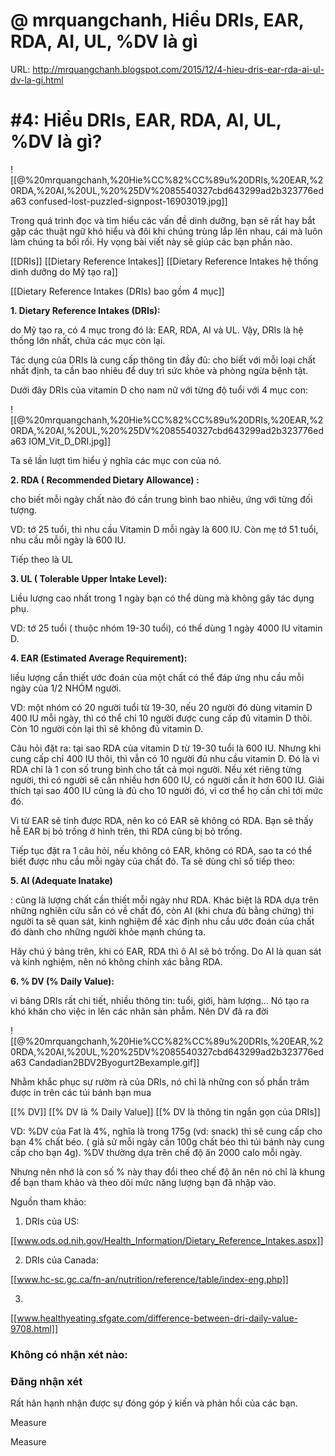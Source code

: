 # @ mrquangchanh, Hiểu DRIs, EAR, RDA, AI, UL, %DV là gì

URL: http://mrquangchanh.blogspot.com/2015/12/4-hieu-dris-ear-rda-ai-ul-dv-la-gi.html

# #4: Hiểu DRIs, EAR, RDA, AI, UL, %DV là gì?

![[@%20mrquangchanh,%20Hie%CC%82%CC%89u%20DRIs,%20EAR,%20RDA,%20AI,%20UL,%20%25DV%2085540327cbd643299ad2b323776eda63 confused-lost-puzzled-signpost-16903019.jpg]]

Trong quá trình đọc và tìm hiểu các vấn đề dinh dưỡng, bạn sẽ rất hay bắt gặp các thuật ngữ khó hiểu và đôi khi chúng trùng lắp lên nhau, cái mà luôn làm chúng ta bối rối. Hy vọng bài viết này sẽ giúp các bạn phần nào.

[[DRIs]] 
[[Dietary Reference Intakes]] 
[[Dietary Reference Intakes hệ thống dinh dưỡng do Mỹ tạo ra]] 

[[Dietary Reference Intakes (DRIs) bao gồm 4 mục]] 

**1. Dietary Reference Intakes (DRIs):**

do Mỹ tạo ra, có 4 mục trong đó là: EAR, RDA, AI và UL. Vậy, DRIs là hệ thống lớn nhất, chứa các mục còn lại.

Tác dụng của DRIs là cung cấp thông tin đầy đủ: cho biết với mỗi loại chất nhất định, ta cần bao nhiêu để duy trì sức khỏe và phòng ngừa bệnh tật.

Dưới đây DRIs của vitamin D cho nam nữ với từng độ tuổi với 4 mục con:

![[@%20mrquangchanh,%20Hie%CC%82%CC%89u%20DRIs,%20EAR,%20RDA,%20AI,%20UL,%20%25DV%2085540327cbd643299ad2b323776eda63 IOM_Vit_D_DRI.jpg]]

Ta sẽ lần lượt tìm hiểu ý nghĩa các mục con của nó.

**2. RDA ( Recommended Dietary Allowance) :**

cho biết mỗi ngày chất nào đó cần trung bình bao nhiêu, ứng với từng đối tượng.

VD: tớ 25 tuổi, thì nhu cầu Vitamin D mỗi ngày là 600 IU. Còn mẹ tớ 51 tuổi, nhu cầu mỗi ngày là 600 IU.

Tiếp theo là UL

**3. UL ( Tolerable Upper Intake Level):**

Liều lượng cao nhất trong 1 ngày bạn có thể dùng mà không gây tác dụng phụ.

VD: tớ 25 tuổi ( thuộc nhóm 19-30 tuổi), có thể dùng 1 ngày 4000 IU vitamin D.

**4. EAR (Estimated Average Requirement):**

liều lượng cần thiết ước đoán của một chất có thể đáp ứng nhu cầu mỗi ngày của 1/2 NHÓM người.

VD: một nhóm có 20 người tuổi từ 19-30, nếu 20 người đó dùng vitamin D 400 IU mỗi ngày, thì có thể chỉ 10 người được cung cấp đủ vitamin D thôi. Còn 10 người còn lại thì sẽ không đủ vitamin D.

Câu hỏi đặt ra: tại sao RDA của vitamin D từ 19-30 tuổi là 600 IU. Nhưng khi cung cấp chỉ 400 IU thôi, thì vẫn có 10 người đủ nhu cầu vitamin D. Đó là vì RDA chỉ là 1 con số trung bình cho tất cả mọi người. Nếu xét riêng từng người, thì có người sẽ cần nhiều hơn 600 IU, có người cần ít hơn 600 IU. Giải thích tại sao 400 IU cũng là đủ cho 10 người đó, vì cơ thể họ cần chỉ tới mức đó.

Vì từ EAR sẽ tính được RDA, nên ko có EAR sẽ không có RDA. Bạn sẽ thấy hễ EAR bị bỏ trống ở hình trên, thì RDA cũng bị bỏ trống.

Tiếp tục đặt ra 1 câu hỏi, nếu không có EAR, không có RDA, sao ta có thể biết được nhu cầu mỗi ngày của chất đó. Ta sẽ dùng chỉ số tiếp theo:

**5. AI (Adequate Inatake)**

: cũng là lượng chất cần thiết mỗi ngày như RDA. Khác biệt là RDA dựa trên những nghiên cứu sẵn có về chất đó, còn AI (khi chưa đủ bằng chứng) thì người ta sẽ quan sát, kinh nghiệm để xác định nhu cầu ước đoán của chất đó dành cho những người khỏe mạnh chúng ta.

Hãy chú ý bảng trên, khi có EAR, RDA thì ô AI sẽ bỏ trống. Do AI là quan sát và kinh nghiệm, nên nó không chính xác bằng RDA.

**6. % DV (% Daily Value):**

vì bảng DRIs rất chi tiết, nhiều thông tin: tuổi, giới, hàm lượng... Nó tạo ra khó khăn cho việc in lên các nhãn sản phẫm. Nên DV đã ra đời

![[@%20mrquangchanh,%20Hie%CC%82%CC%89u%20DRIs,%20EAR,%20RDA,%20AI,%20UL,%20%25DV%2085540327cbd643299ad2b323776eda63 Candadian2BDV2Byogurt2Bexample.gif]]

Nhằm khắc phục sự rườm rà của DRIs, nó chỉ là những con số phần trăm được in trên các túi bánh bạn mua

[[% DV]] 
[[% DV là % Daily Value]] 
[[% DV là thông tin ngắn gọn của DRIs]] 

VD: %DV của Fat là 4%, nghĩa là trong 175g (vd: snack) thì sẽ cung cấp cho bạn 4% chất béo. ( giả sử mỗi ngày cần 100g chất béo thì túi bánh này cung cấp cho bạn 4g). %DV thường dựa trên chế độ ăn 2000 calo mỗi ngày.

Nhưng nên nhớ là con số % này thay đổi theo chế độ ăn nên nó chỉ là khung để bạn tham khảo và theo dõi mức năng lượng bạn đã nhập vào.

Nguồn tham khảo:

1. DRIs của US:

[[www.ods.od.nih.gov/Health_Information/Dietary_Reference_Intakes.aspx]]

2. DRIs của Canada:

[[www.hc-sc.gc.ca/fn-an/nutrition/reference/table/index-eng.php]]

3.

[[www.healthyeating.sfgate.com/difference-between-dri-daily-value-9708.html]]

### Không có nhận xét nào:

### Đăng nhận xét

Rất hân hạnh nhận được sự đóng góp ý kiến và phản hồi của các bạn.

Measure

Measure